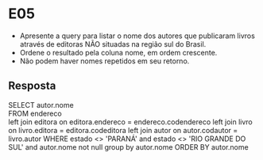 # E05

- Apresente a query para listar o nome dos autores que publicaram livros através de editoras NÃO situadas na região sul do Brasil. 
- Ordene o resultado pela coluna nome, em ordem crescente.
- Não podem haver nomes repetidos em seu retorno.

## Resposta

SELECT  autor.nome  
FROM endereco  
left join editora
	on editora.endereco  = endereco.codendereco 
	left join livro
		on livro.editora = editora.codeditora 
		left join autor
			on autor.codautor = livro.autor
WHERE estado <> 'PARANÁ' and estado <> 'RIO GRANDE DO SUL' and autor.nome not null
group by autor.nome
ORDER BY autor.nome